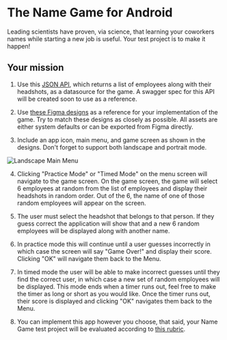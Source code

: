 # The Name Game for Android

Leading scientists have proven, via science, that learning your coworkers names while starting a new job is useful. Your test project is to make it happen!


## Your mission

1. Use this [JSON API](https://namegame.willowtreeapps.com/api/v1.0/profiles), which returns a list of employees along with their headshots, as a datasource for the game. A swagger spec for this API will be created soon to use as a reference.

2. Use [these Figma designs](https://www.figma.com/file/yUzRfmltt1m1UT9UkKL3y6/namegame?node-id=177%3A0) as a reference for your implementation of the game. Try to match these designs as closely as possible. All assets are either system defaults or can be exported from Figma directly.

3. Include an app icon, main menu, and game screen as shown in the designs. Don't forget to support both landscape and portrait mode.

![Landscape Main Menu](assets/screenshots/landscape_home.png)

4. Clicking "Practice Mode" or "Timed Mode" on the menu screen will navigate to the game screen. On the game screen, the game will select 6 employees at random from the list of employees and display their headshots in random order. Out of the 6, the name of one of those random employees will appear on the screen.

5. The user must select the headshot that belongs to that person. If they guess correct the application will show that and a new 6 random employees will be displayed along with another name.

6. In practice mode this will continue until a user guesses incorrectly in which case the screen will say "Game Over!" and display their score. Clicking "OK" will navigate them back to the Menu.

7. In timed mode the user will be able to make incorrect guesses until they find the correct user, in which case a new set of random employees will be displayed. This mode ends when a timer runs out, feel free to make the timer as long or short as you would like. Once the timer runs out, their score is displayed and clicking "OK" navigates them back to the Menu.

8. You can implement this app however you choose, that said, your Name Game test project will be evaluated according to [this rubric](namegame_evaluation_rubric.pdf).